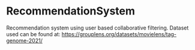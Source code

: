 # RecommendationSystem
Recommendation system using user based collaborative filtering.
Dataset used can be found at: https://grouplens.org/datasets/movielens/tag-genome-2021/
